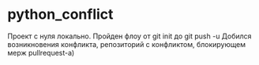 # python_conflict
Проект с нуля локально. Пройден флоу от git init до git push -u Добился возникновения конфликта, репозиторий с конфликтом, блокирующем мерж pullrequest-а)
